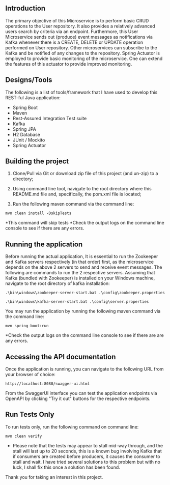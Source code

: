 ## Introduction
The primary objective of this Microservice is to perform basic CRUD
operations to the User repository. It also provides a relatively 
advanced users search by criteria via an endpoint.
Furthermore, this User Microservice sends out (produce) event 
messages as notifications via Kafka whenever there is a CREATE, 
DELETE or UPDATE operation performed on User repository. Other 
microservices can subscribe to the Kafka and be notified of any
changes to the repository.
Spring Actuator is employed to provide basic monitoring of the
microservice. One can extend the features of this actuator to
provide improved monitoring. 

## Designs/Tools
The following is a list of tools/framework that I have used to 
develop this REST-ful Java application:
- Spring Boot
- Maven
- Rest-Assured Integration Test suite
- Kafka
- Spring JPA
- H2 Database
- JUnit / Mockito
- Spring Actuator

## Building the project
1. Clone/Pull via Git or download zip file of this project (and un-zip)
to a directory;

2. Using command line tool, navigate to the root directory where this
README.md file and, specifically, the pom.xml file is located;
4. Run the following maven command via the command line:

``mvn clean install -DskipTests``

*This command will skip tests
*Check the output logs on the command line console to see if there are
any errors.

## Running the application
Before running the actual application, It is essential to run the
Zookeeper and Kafka servers respectively (in that order) first, as the
microservice depends on the above 2 servers to send and receive event
messages. The following are commands to run the 2 respective servers.
Assuming that Kafka (bundled with Zookeeper) is installed on your 
Windows machine, navigate to the root directory of kafka installation:

``.\bin\windows\zookeeper-server-start.bat .\config\zookeeper.properties``

``.\bin\windows\kafka-server-start.bat .\config\server.properties``

You may run the application by running the following maven command via 
the command line:

``mvn spring-boot:run``

*Check the output logs on the command line console to see if there are
are any errors.

## Accessing the API documentation
Once the application is running, you can navigate to the following URL
from your browser of choice:

``http://localhost:8080/swagger-ui.html``

From the SwaggerUI interface you can test the application endpoints
via OpenAPI by clicking "Try it out" buttons for the respective
endpoints.

## Run Tests Only
To run tests only, run the following command on command line:

``mvn clean verify``

* Please note that the tests may appear to stall mid-way through, and
the stall will last up to 20 seconds, this is a known bug involving
Kafka that if consumers are created before producers, it causes the
consumer to stall and wait. I have tried several solutions to this
problem but with no luck, I shall fix this once a solution has been
found.



Thank you for taking an interest in this project.
